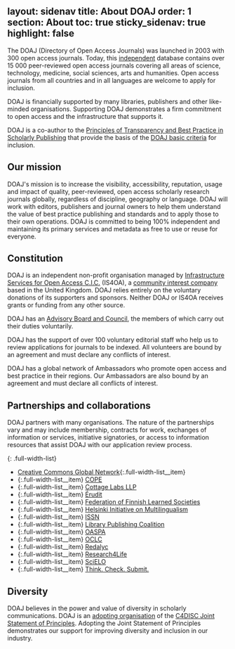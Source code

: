 layout: sidenav
title: About DOAJ
order: 1
section: About
toc: true
sticky_sidenav: true
highlight: false
---

The DOAJ (Directory of Open Access Journals) was launched in 2003 with 300 open access journals. Today, this [independent](https://blog.doaj.org/2018/11/07/doaj-independence-and-the-importance-of-impartiality/) database contains over 15 000 peer-reviewed open access journals covering all areas of science, technology, medicine, social sciences, arts and humanities. Open access journals from all countries and in all languages are welcome to apply for inclusion.

DOAJ is financially supported by many libraries, publishers and other like-minded organisations. Supporting DOAJ demonstrates a firm commitment to open access and the infrastructure that supports it.

DOAJ is a co-author to the [Principles of Transparency and Best Practice in Scholarly Publishing](/apply/transparency) that provide the basis of the [DOAJ basic criteria](/apply/guide) for inclusion.

## Our mission

DOAJ's mission is to increase the visibility, accessibility, reputation, usage and impact of quality, peer-reviewed, open access scholarly research journals globally, regardless of discipline, geography or language. DOAJ will work with editors, publishers and journal owners to help them understand the value of best practice publishing and standards and to apply those to their own operations. DOAJ is committed to being 100% independent and maintaining its primary services and metadata as free to use or reuse for everyone.

## Constitution

DOAJ is an independent non-profit organisation managed by [Infrastructure Services for Open Access C.I.C.](http://is4oa.org/) (IS4OA), a  [community interest company](https://en.wikipedia.org/wiki/Community_interest_company) based in the United Kingdom. DOAJ relies entirely on the voluntary donations of its supporters and sponsors. Neither DOAJ or IS4OA receives grants or funding from any other source.

DOAJ has an [Advisory Board and Council](/about/advisory-board-council), the members of which carry out their duties voluntarily.

DOAJ has the support of over 100 voluntary editorial staff who help us to review applications for journals to be indexed. All volunteers are bound by an agreement and must declare any conflicts of interest.

DOAJ has a global network of Ambassadors who promote open access and best practice in their regions. Our Ambassadors are also bound by an agreement and must declare all conflicts of interest.

## Partnerships and collaborations

DOAJ partners with many organisations. The nature of the partnerships vary and may include membership, contracts for work, exchanges of information or services, initiative signatories, or access to information resources that assist DOAJ with our application review process.

{: .full-width-list}

* [Creative Commons Global Network](https://network.creativecommons.org/){:.full-width-list__item} 
* {:.full-width-list__item} [COPE](https://publicationethics.org/)
* {:.full-width-list__item} [Cottage Labs LLP](https://cottagelabs.com/)
* {:.full-width-list__item} [Érudit](https://www.erudit.org/en/)
* {:.full-width-list__item} [Federation of Finnish Learned Societies](https://tsv.fi/en)
* {:.full-width-list__item} [Helsinki Initiative on Multilingualism](https://www.helsinki-initiative.org/)
* {:.full-width-list__item} [ISSN](https://www.issn.org/)
* {:.full-width-list__item} [Library Publishing Coalition](https://librarypublishing.org/)
* {:.full-width-list__item} [OASPA](https://oaspa.org/)
* {:.full-width-list__item} [OCLC](https://www.oclc.org/en/home.html)
* {:.full-width-list__item} [Redalyc](http://www.redalyc.org/home.oa)
* {:.full-width-list__item} [Research4Life](https://www.research4life.org/)
* {:.full-width-list__item} [SciELO](http://www.scielo.org/)
* {:.full-width-list__item} [Think. Check. Submit.](https://thinkchecksubmit.org/)

## Diversity

DOAJ believes in the power and value of diversity in scholarly communications. DOAJ is an [adopting organisation](https://c4disc.org/about/adopting-organizations/) of the [C4DISC Joint Statement of Principles](https://c4disc.org/principles/). Adopting the Joint Statement of Principles demonstrates our support for improving diversity and inclusion in our industry.
